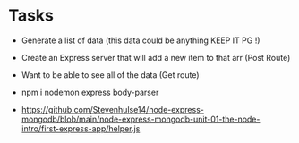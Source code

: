# Tasks

- Generate a list of data (this data could be anything KEEP IT PG !)
- Create an Express server that will add a new item to that arr (Post Route)
- Want to be able to see all of the data (Get route)

- npm   i nodemon express body-parser
  
- https://github.com/Stevenhulse14/node-express-mongodb/blob/main/node-express-mongodb-unit-01-the-node-intro/first-express-app/helper.js